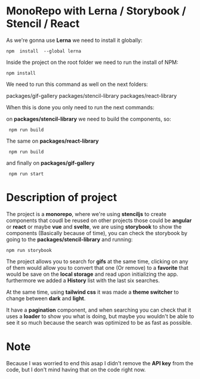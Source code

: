 # MonoRepo with Lerna / Storybook / Stencil / React

As we're gonna use **Lerna** we need to install it globally:
```
npm  install  --global lerna
```

Inside the project on the root folder we need to run the install of NPM:

```
npm install
```
We need to run this command as well on the next folders:

packages/gif-gallery
packages/stencil-library
packages/react-library

When this is done you only need to run the next commands:

on **packages/stencil-library** we need to build the components, so:

```
 npm run build
 ```
The same on **packages/react-library**

```
 npm run build
 ```

and finally on **packages/gif-gallery**

```
 npm run start
 ```


# Description of project

The project is a **monorepo**, where we're using **stenciljs** to create components that coudl be reused on other projects those could be **angular** or **react** or maybe **vue** and **svelte**, we are using **storybook** to show the components (Basically because of time), you can check the storybook by going to the **packages/stencil-library** and running:

```
npm run storybook
```

The project allows you to search for **gifs** at the same time, clicking on any of them would allow you to convert that one (Or remove) to a **favorite** that would be save on the **local storage** and read upon initializing the app. furthermore we added a **History** list with the last six searches.

At the same time, using **tailwind css** it was made a **theme switcher** to change between **dark** and **light**. 

It have a **pagination** component, and when searching you can check that it uses a **loader** to show you what is doing, but maybe you wouldn't be able to see it so much because the search was optimized to be as fast as possible.

# Note

Because I was worried to end this asap I didn't remove the **API key** from the code, but I don't mind having that on the code right now. 